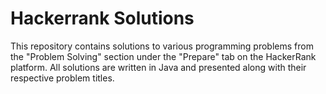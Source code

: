 # Hackerrank Solutions
This repository contains solutions to various programming problems from the "Problem Solving" section under the "Prepare" tab on the HackerRank platform. All solutions are written in Java and presented along with their respective problem titles.
